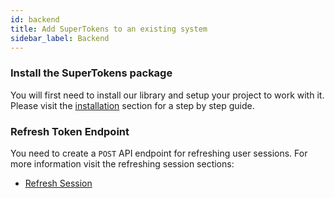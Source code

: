 ```yaml
---
id: backend
title: Add SuperTokens to an existing system
sidebar_label: Backend
---
```


### Install the SuperTokens package
You will first need to install our library and setup your project to work with it. Please visit the [installation](../backend/installation) section for a step by step guide.

### Refresh Token Endpoint

You need to create a ```POST``` API endpoint for refreshing user sessions. For more information visit the refreshing session sections:
- [Refresh Session](../backend/refreshing-session)